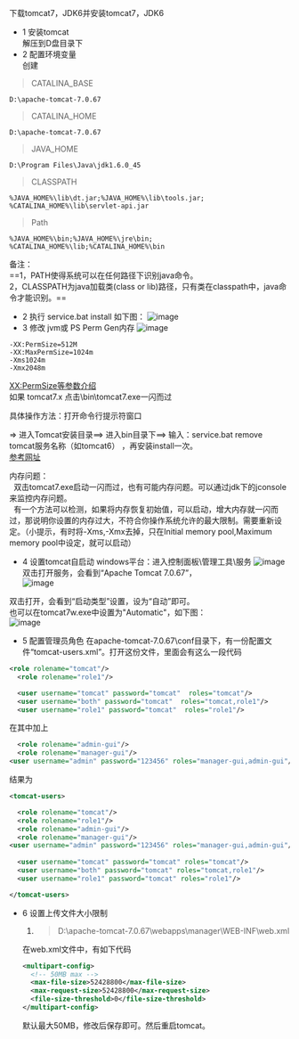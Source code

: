 ﻿下载tomcat7，JDK6并安装tomcat7，JDK6
- 1 安装tomcat  
解压到D盘目录下
- 2 配置环境变量  
创建  
> CATALINA_BASE
```
D:\apache-tomcat-7.0.67
```
>CATALINA_HOME
```
D:\apache-tomcat-7.0.67 
```
>JAVA_HOME
```
D:\Program Files\Java\jdk1.6.0_45 
```
>CLASSPATH 
```
%JAVA_HOME%\lib\dt.jar;%JAVA_HOME%\lib\tools.jar;
%CATALINA_HOME%\lib\servlet-api.jar
```
>Path  
```
%JAVA_HOME%\bin;%JAVA_HOME%\jre\bin;
%CATALINA_HOME%\lib;%CATALINA_HOME%\bin
```
备注：  
==1，PATH使得系统可以在任何路径下识别java命令。  
2，CLASSPATH为java加载类(class or lib)路径，只有类在classpath中，java命令才能识别。==

- 2 执行 service.bat install 如下图：
![image](http://note.youdao.com/yws/public/resource/34a3e5d11a88c4654113793e73cff07a/xmlnote/E22892D179254ADAA38B7814D267C554/9176)
- 3 修改 jvm或 PS Perm Gen内存
![image](http://note.youdao.com/yws/public/resource/34a3e5d11a88c4654113793e73cff07a/xmlnote/11B25E24634E4299867E16D6450FE936/9173)

```
-XX:PermSize=512M  
-XX:MaxPermSize=1024m  
-Xms1024m  
-Xmx2048m
```
[XX:PermSize等参数介绍](http://note.youdao.com/noteshare?id=6ad1f57a1062f723585b98518deeba6f&sub=2F434985B04745559D3C8157BBD27B8A)  
如果 tomcat7.x 点击\bin\tomcat7.exe一闪而过

具体操作方法：打开命令行提示符窗口

=> 进入Tomcat安装目录==> 进入bin目录下==> 输入：service.bat remove tomcat服务名称（如tomcat6） ，再安装install一次。  
[参考网址](http://blog.csdn.net/orange_xxx/article/details/7299550)

内存问题：  
&nbsp;&nbsp;双击tomcat7.exe启动一闪而过，也有可能内存问题。可以通过jdk下的jconsole来监控内存问题。  
&nbsp;&nbsp;有一个方法可以检测，如果将内存恢复初始值，可以启动，增大内存就一闪而过，那说明你设置的内存过大，不符合你操作系统允许的最大限制。需要重新设定。（小提示，有时将-Xms,-Xmx去掉，只在Initial memory pool,Maximum memory pool中设定，就可以启动）

- 4 设置tomcat自启动
windows平台：进入控制面板\管理工具\服务
![image](http://note.youdao.com/yws/public/resource/34a3e5d11a88c4654113793e73cff07a/xmlnote/E0129932F83C4A53B1942C67F791183F/9202)
双击打开服务，会看到“Apache Tomcat 7.0.67”，  
![image](http://note.youdao.com/yws/public/resource/34a3e5d11a88c4654113793e73cff07a/xmlnote/226CD62E785D43018C4EBE401A0A30B6/9198)   

双击打开，会看到“启动类型”设置，设为“自动”即可。  
也可以在tomcat7w.exe中设置为"Automatic"，如下图：  
![image](http://note.youdao.com/yws/public/resource/34a3e5d11a88c4654113793e73cff07a/xmlnote/A62A94D730C748B88CB412CEB3E28D4A/10426)
- 5 配置管理员角色
在apache-tomcat-7.0.67\conf目录下，有一份配置文件“tomcat-users.xml”。打开这份文件，里面会有这么一段代码
```XML
<role rolename="tomcat"/>
  <role rolename="role1"/>

  <user username="tomcat" password="tomcat"  roles="tomcat"/>
  <user username="both" password="tomcat"  roles="tomcat,role1"/>
  <user username="role1" password="tomcat"  roles="role1"/>
```
在其中加上
```XML
  <role rolename="admin-gui"/>
  <role rolename="manager-gui"/>
<user username="admin" password="123456" roles="manager-gui,admin-gui"/>
```
结果为
```XML
<tomcat-users>

  <role rolename="tomcat"/>
  <role rolename="role1"/>
  <role rolename="admin-gui"/>
  <role rolename="manager-gui"/>
<user username="admin" password="123456" roles="manager-gui,admin-gui"/>
  
  <user username="tomcat" password="tomcat" roles="tomcat"/>
  <user username="both" password="tomcat" roles="tomcat,role1"/>
  <user username="role1" password="tomcat" roles="role1"/>

</tomcat-users>
```

- 6 设置上传文件大小限制
    1. >D:\apache-tomcat-7.0.67\webapps\manager\WEB-INF\web.xml  
    
    在web.xml文件中，有如下代码
    ```XML
    <multipart-config>
      <!-- 50MB max -->
      <max-file-size>52428800</max-file-size>
      <max-request-size>52428800</max-request-size>
      <file-size-threshold>0</file-size-threshold>
    </multipart-config>
    ```
    默认最大50MB，修改后保存即可。然后重启tomcat。